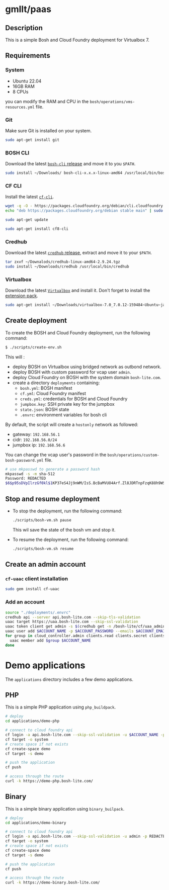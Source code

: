 # gmllt/paas

## Description

This is a simple Bosh and Cloud Foundry deployment for Virtualbox 7.

## Requirements

### System

* Ubuntu 22.04
* 16GB RAM
* 8 CPUs

you can modify the RAM and CPU in the `bosh/operations/vms-resources.yml` file.

### Git

Make sure Git is installed on your system.

```bash
sudo apt-get install git
```

### BOSH CLI

Download the latest [`bosh-cli` release](https://github.com/cloudfoundry/bosh-cli/releases) and move it to you `$PATH`.

```bash
sudo install ~/Downloads/ bosh-cli-x.x.x-linux-amd64 /usr/local/bin/bosh
```

### CF CLI

Install the latest [`cf-cli`](https://docs.cloudfoundry.org/cf-cli/install-go-cli.html).

```bash
wget -q -O - https://packages.cloudfoundry.org/debian/cli.cloudfoundry.org.key | sudo apt-key add -
echo "deb https://packages.cloudfoundry.org/debian stable main" | sudo tee /etc/apt/sources.list.d/cloudfoundry-cli.list

sudo apt-get update

sudo apt-get install cf8-cli
```

### Credhub

Download the latest [`credhub` release](https://github.com/cloudfoundry/credhub-cli/releases), extract and move it to your `$PATH`.

```bash
tar zxvf ~/Downalods/credhub-linux-amd64-2.9.24.tgz
sudo install ~/Downloads/credhub /usr/local/bin/credhub
``` 

### Virtualbox

Download the latest [`Virtualbox`](https://www.virtualbox.org/wiki/Linux_Downloads) and install it.
Don't forget to install the [extension pack](https://www.virtualbox.org/wiki/Downloads).

```bash
sudo apt-get install ~/Downloads/virtualbox-7.0_7.0.12-159484~Ubuntu~jammy_amd64.deb
```

## Create deployment

To create the BOSH and Cloud Foundry deployment, run the following command:

```bash
$ ./scripts/create-env.sh
```

This will :
- deploy BOSH on Virtualbox using bridged network as outbond network.
- deploy BOSH with custom password for vcap user `admin`.
- deploy Cloud Foundry on BOSH with the system domain `bosh-lite.com`.
- create a directory `deployments` containing:
  * `bosh.yml`: BOSH manifest
  * `cf.yml`: Cloud Foundry manifest
  * `creds.yml`: credentials for BOSH and Cloud Foundry
  * `jumpbox.key`: SSH private key for the jumpbox
  * `state.json`: BOSH state
  * `.envrc`: environment variables for bosh cli

By default, the script will create a `hostonly` network as followed:
- gateway: `192.168.56.1`
- cidr: `192.168.56.0/24`
- jumpbox ip: `192.168.56.6`

You can change the vcap user's password in the `bosh/operations/custom-bosh-password.yml` file.
```bash
# use mkpasswd to generate a password hash
mkpasswd -s -m sha-512
Password: REDACTED
$6$p95sDVpIlrzGf0kl$1KP37eS4Jj9nWM/IsS.BcBaMVUO4Arf.Zl8JDRTnpFzqK88h9WSY6qT/dwmr4urjNNKB/2poiuCD6DM7H47WR0
```

## Stop and resume deployment

* To stop the deployment, run the following command:
    ```bash
    ./scripts/bosh-vm.sh pause
    ```
  This wil save the state of the bosh vm and stop it.

* To resume the deployment, run the following command:
    ```bash
    ./scripts/bosh-vm.sh resume
    ```

## Create an admin account

### `cf-uaac` client installation
```bash
sudo gem install cf-uaac
```

### Add an account
```bash
source "./deployments/.envrc"
credhub api --server api.bosh-lite.com --skip-tls-validation
uaac target https://uaa.bosh-lite.com --skip-ssl-validation
uaac token client get admin -s $(credhub get -n /bosh-lite/cf/uaa_admin_client_secret -q)
uaac user add $ACCOUNT_NAME -p $ACCOUNT_PASSWORD --emails $ACCOUNT_EMAIL
for group in cloud_controller.admin clients.read clients.secret clients.write uaa.admin scim.write scim.read; do
  uaac member add $group $ACCOUNT_NAME
done
```

# Demo applications

The `applications` directory includes a few demo applications.

## PHP

This is a simple PHP application using `php_buildpack`.
```bash
# deploy
cd applications/demo-php

# connect to cloud foundry api
cf login -a api.bosh-lite.com --skip-ssl-validation -u $ACCOUNT_NAME -p $ACCOUNT_PASSWORD
cf target -o system
# create space if not exists
cf create-space demo
cf target -s demo

# push the application
cf push

# access through the route
curl -k https://demo-php.bosh-lite.com/
```

## Binary

This is a simple binary application using `binary_builpack`.
```bash
# deploy
cd applications/demo-binary

# connect to cloud foundry api
cf login -a api.bosh-lite.com --skip-ssl-validation -u admin -p REDACTED
cf target -o system
# create space if not exists
cf create-space demo
cf target -s demo

# push the application
cf push

# access through the route
curl -k https://demo-binary.bosh-lite.com/
```